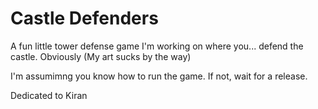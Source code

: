 # Castle Defenders

A fun little tower defense game I'm working on where you... defend the castle. Obviously
(My art sucks by the way)

I'm assumimng you know how to run the game. If not, wait for a release.


Dedicated to Kiran
